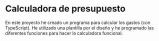 # Calculadora de presupuesto

En este proyecto he creado un programa para calcular los gastos (con TypeScript). He utilizado una plantilla por el diseño y he programado las diferentes funciones para hacer la calculadora funcional. 
